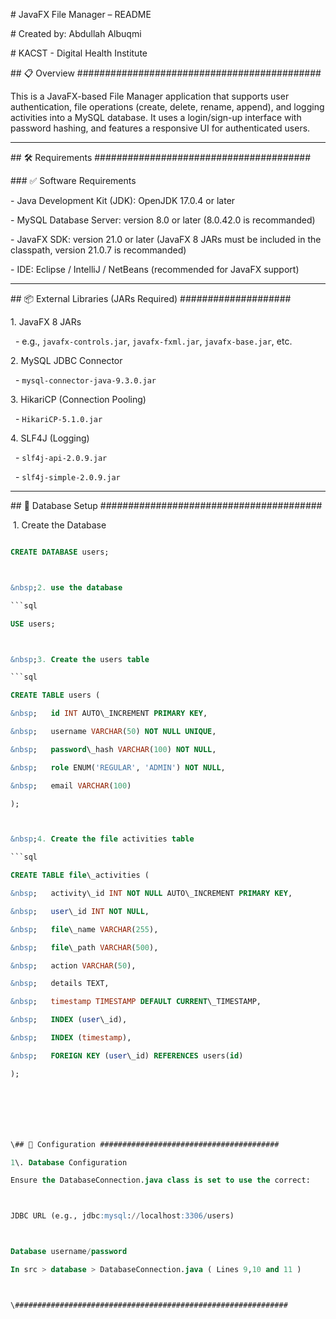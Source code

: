 \# JavaFX File Manager – README

\# Created by: Abdullah Albuqmi

\# KACST - Digital Health Institute 



\## 📋 Overview ############################################

This is a JavaFX-based File Manager application that supports user authentication, file operations (create, delete, rename, append), and logging activities into a MySQL database. It uses a login/sign-up interface with password hashing, and features a responsive UI for authenticated users.



---



\## 🛠️ Requirements #######################################



\### ✅ Software Requirements

\- Java Development Kit (JDK): OpenJDK 17.0.4 or later

\- MySQL Database Server: version 8.0 or later (8.0.42.0 is recommanded)

\- JavaFX SDK: version 21.0 or later (JavaFX 8 JARs must be included in the classpath, version 21.0.7 is recommanded)

\- IDE: Eclipse / IntelliJ / NetBeans (recommended for JavaFX support)



---



\## 📦 External Libraries (JARs Required) ####################



1\. JavaFX 8 JARs

&nbsp;  - e.g., `javafx-controls.jar`, `javafx-fxml.jar`, `javafx-base.jar`, etc.

2\. MySQL JDBC Connector

&nbsp;  - `mysql-connector-java-9.3.0.jar`

3\. HikariCP (Connection Pooling)

&nbsp;  - `HikariCP-5.1.0.jar`

4\. SLF4J (Logging)

&nbsp;  - `slf4j-api-2.0.9.jar`

&nbsp;  - `slf4j-simple-2.0.9.jar`



---



\## 📁 Database Setup ########################################



&nbsp;1. Create the Database

```sql

CREATE DATABASE users;



&nbsp;2. use the database

```sql

USE users;



&nbsp;3. Create the users table

```sql

CREATE TABLE users (

&nbsp;   id INT AUTO\_INCREMENT PRIMARY KEY,

&nbsp;   username VARCHAR(50) NOT NULL UNIQUE,

&nbsp;   password\_hash VARCHAR(100) NOT NULL,

&nbsp;   role ENUM('REGULAR', 'ADMIN') NOT NULL,

&nbsp;   email VARCHAR(100)

);



&nbsp;4. Create the file activities table

```sql

CREATE TABLE file\_activities (

&nbsp;   activity\_id INT NOT NULL AUTO\_INCREMENT PRIMARY KEY,

&nbsp;   user\_id INT NOT NULL,

&nbsp;   file\_name VARCHAR(255),

&nbsp;   file\_path VARCHAR(500),

&nbsp;   action VARCHAR(50),

&nbsp;   details TEXT,

&nbsp;   timestamp TIMESTAMP DEFAULT CURRENT\_TIMESTAMP,

&nbsp;   INDEX (user\_id),

&nbsp;   INDEX (timestamp),

&nbsp;   FOREIGN KEY (user\_id) REFERENCES users(id)

);







\## 🔧 Configuration ########################################

1\. Database Configuration

Ensure the DatabaseConnection.java class is set to use the correct:



JDBC URL (e.g., jdbc:mysql://localhost:3306/users)



Database username/password

In src > database > DatabaseConnection.java ( Lines 9,10 and 11 )



\#############################################################

